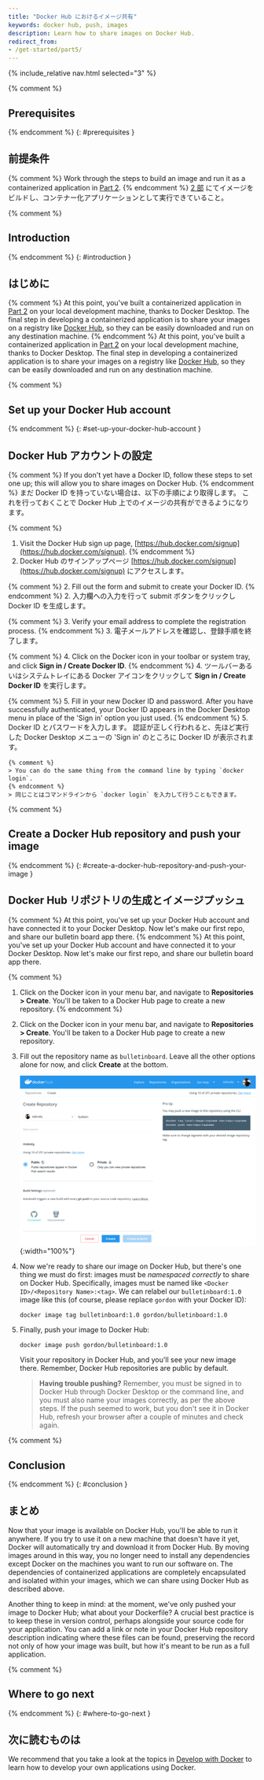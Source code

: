 ```yaml
---
title: "Docker Hub におけるイメージ共有"
keywords: docker hub, push, images
description: Learn how to share images on Docker Hub.
redirect_from:
- /get-started/part5/
---
```


{% include_relative nav.html selected="3" %}

{% comment %}
## Prerequisites
{% endcomment %}
{: #prerequisites }
## 前提条件

{% comment %}
Work through the steps to build an image and run it as a containerized application in [Part 2](part2.md).
{% endcomment %}
[2 部](part2.md) にてイメージをビルドし、コンテナー化アプリケーションとして実行できていること。

{% comment %}
## Introduction
{% endcomment %}
{: #introduction }
## はじめに

{% comment %}
At this point, you've built a containerized application in [Part 2](part2.md) on your local development machine, thanks to Docker Desktop. The final step in developing a containerized application is to share your images on a registry like [Docker Hub](https://hub.docker.com/), so they can be easily downloaded and run on any destination machine.
{% endcomment %}
At this point, you've built a containerized application in [Part 2](part2.md) on your local development machine, thanks to Docker Desktop. The final step in developing a containerized application is to share your images on a registry like [Docker Hub](https://hub.docker.com/), so they can be easily downloaded and run on any destination machine.

{% comment %}
## Set up your Docker Hub account
{% endcomment %}
{: #set-up-your-docker-hub-account }
## Docker Hub アカウントの設定

{% comment %}
If you don't yet have a Docker ID, follow these steps to set one up; this will allow you to share images on Docker Hub.
{% endcomment %}
まだ Docker ID を持っていない場合は、以下の手順により取得します。
これを行っておくことで Docker Hub 上でのイメージの共有ができるようになります。

{% comment %}
1. Visit the Docker Hub sign up page, [https://hub.docker.com/signup](https://hub.docker.com/signup).
{% endcomment %}
1. Docker Hub のサインアップページ [https://hub.docker.com/signup](https://hub.docker.com/signup) にアクセスします。

{% comment %}
2. Fill out the form and submit to create your Docker ID.
{% endcomment %}
2. 入力欄への入力を行って submit ボタンをクリックし Docker ID を生成します。

{% comment %}
3. Verify your email address to complete the registration process.
{% endcomment %}
3. 電子メールアドレスを確認し、登録手順を終了します。

{% comment %}
4. Click on the Docker icon in your toolbar or system tray, and click **Sign in / Create Docker ID**.
{% endcomment %}
4. ツールバーあるいはシステムトレイにある Docker アイコンをクリックして **Sign in / Create Docker ID** を実行します。

{% comment %}
5. Fill in your new Docker ID and password. After you have successfully authenticated, your Docker ID appears in the Docker Desktop menu in place of the 'Sign in' option you just used.
{% endcomment %}
5. Docker ID とパスワードを入力します。
   認証が正しく行われると、先ほど実行した Docker Desktop メニューの 'Sign in' のところに Docker ID が表示されます。

    {% comment %}
    > You can do the same thing from the command line by typing `docker login`.
    {% endcomment %}
    > 同じことはコマンドラインから `docker login` を入力して行うこともできます。

{% comment %}
## Create a Docker Hub repository and push your image
{% endcomment %}
{: #create-a-docker-hub-repository-and-push-your-image }
## Docker Hub リポジトリの生成とイメージプッシュ

{% comment %}
At this point, you've set up your Docker Hub account and have connected it to your Docker Desktop. Now let's make our first repo, and share our bulletin board app there.
{% endcomment %}
At this point, you've set up your Docker Hub account and have connected it to your Docker Desktop. Now let's make our first repo, and share our bulletin board app there.

{% comment %}
1. Click on the Docker icon in your menu bar, and navigate to **Repositories > Create**. You'll be taken to a Docker Hub page to create a new repository.
{% endcomment %}
1. Click on the Docker icon in your menu bar, and navigate to **Repositories > Create**. You'll be taken to a Docker Hub page to create a new repository.

2. Fill out the repository name as `bulletinboard`. Leave all the other options alone for now, and click **Create** at the bottom.

    ![make a repo](images/newrepo.png){:width="100%"}

3. Now we're ready to share our image on Docker Hub, but there's one thing we must do first: images must be *namespaced correctly* to share on Docker Hub. Specifically, images must be named like `<Docker ID>/<Repository Name>:<tag>`. We can relabel our `bulletinboard:1.0` image like this (of course, please replace `gordon` with your Docker ID):

    ```shell
    docker image tag bulletinboard:1.0 gordon/bulletinboard:1.0
    ```

4. Finally, push your image to Docker Hub:

    ```shell
    docker image push gordon/bulletinboard:1.0
    ```

    Visit your repository in Docker Hub, and you'll see your new image there. Remember, Docker Hub repositories are public by default.

    > **Having trouble pushing?** Remember, you must be signed in to Docker Hub through Docker Desktop or the command line, and you must also name your images correctly, as per the above steps. If the push seemed to work, but you don't see it in Docker Hub, refresh your browser after a couple of minutes and check again.

{% comment %}
## Conclusion
{% endcomment %}
{: #conclusion }
## まとめ

Now that your image is available on Docker Hub, you'll be able to run it anywhere. If you try to use it on a new machine that doesn't have it yet, Docker will automatically try and download it from Docker Hub. By moving images around in this way, you no longer need to install any dependencies except Docker on the machines you want to run our software on. The dependencies of containerized applications are completely encapsulated and isolated within your images, which we can share using Docker Hub as described above.

Another thing to keep in mind: at the moment, we've only pushed your image to Docker Hub; what about your Dockerfile? A crucial best practice is to keep these in version control, perhaps alongside your source code for your application. You can add a link or note in your Docker Hub repository description indicating where these files can be found, preserving the record not only of how your image was built, but how it's meant to be run as a full application.

{% comment %}
## Where to go next
{% endcomment %}
{: #where-to-go-next }
## 次に読むものは

We recommend that you take a look at the topics in [Develop with Docker](/develop/index.md) to learn how to develop your own applications using Docker.
